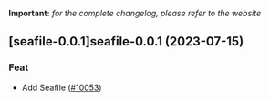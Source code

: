 **Important:**
*for the complete changelog, please refer to the website*




## [seafile-0.0.1]seafile-0.0.1 (2023-07-15)

### Feat

- Add Seafile ([#10053](https://github.com/truecharts/charts/issues/10053))
  
  
